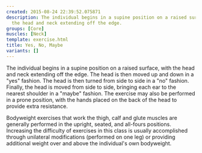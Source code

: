 ```yaml
---
created: 2015-08-24 22:39:52.075871
description: The individual begins in a supine position on a raised surface, with
  the head and neck extending off the edge.
groups: [Core]
muscles: [Neck]
template: exercise.html
title: Yes, No, Maybe
variants: []
---
```

The individual begins in a supine position on a raised surface, with the head and neck extending off the edge. The head is then moved up and down in a "yes" fashion. The head is then turned from side to side in a "no" fashion. Finally, the head is moved from side to side, bringing each ear to the nearest shoulder in a "maybe" fashion. The exercise may also be performed in a prone position, with the hands placed on the back of the head to provide extra resistance.

Bodyweight exercises that work the thigh, calf and glute muscles are generally performed in the upright, seated, and all-fours positions. Increasing the difficulty of exercises in this class is usually accomplished through unilateral modifications (performed on one leg) or providing additional weight over and above the individual's own bodyweight.